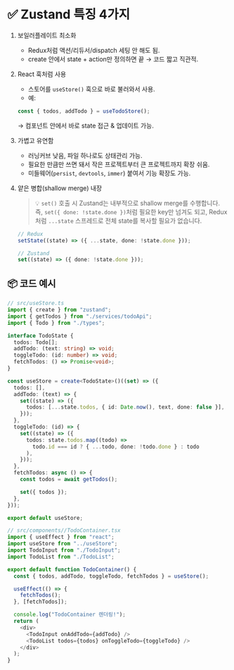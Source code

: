 # ✅ Zustand 특징 4가지

1. 보일러플레이트 최소화

   - Redux처럼 액션/리듀서/dispatch 세팅 안 해도 됨.
   - create 안에서 state + action만 정의하면 끝 → 코드 짧고 직관적.

2. React 훅처럼 사용

   - 스토어를 `useStore()` 훅으로 바로 불러와서 사용.
   - 예:

   ```ts
   const { todos, addTodo } = useTodoStore();
   ```

   → 컴포넌트 안에서 바로 state 접근 & 업데이트 가능.

3. 가볍고 유연함

   - 러닝커브 낮음, 파일 하나로도 상태관리 가능.
   - 필요한 만큼만 쓰면 돼서 작은 프로젝트부터 큰 프로젝트까지 확장 쉬움.
   - 미들웨어(`persist`, `devtools`, `immer`) 붙여서 기능 확장도 가능.

4. 얕은 병합(shallow merge) 내장

   > 💡 `set()` 호출 시 Zustand는 내부적으로 shallow merge를 수행합니다.
   > 즉, `set({ done: !state.done })`처럼 필요한 key만 넘겨도 되고,
   > Redux처럼 `...state` 스프레드로 전체 state를 복사할 필요가 없습니다.

   ```ts
   // Redux
   setState((state) => ({ ...state, done: !state.done }));

   // Zustand
   set((state) => ({ done: !state.done }));
   ```

## 📦 코드 예시

```ts
// src/useStore.ts
import { create } from "zustand";
import { getTodos } from "./services/todoApi";
import { Todo } from "./types";

interface TodoState {
  todos: Todo[];
  addTodo: (text: string) => void;
  toggleTodo: (id: number) => void;
  fetchTodos: () => Promise<void>;
}

const useStore = create<TodoState>()((set) => ({
  todos: [],
  addTodo: (text) => {
    set((state) => ({
      todos: [...state.todos, { id: Date.now(), text, done: false }],
    }));
  },
  toggleTodo: (id) => {
    set((state) => ({
      todos: state.todos.map((todo) =>
        todo.id === id ? { ...todo, done: !todo.done } : todo
      ),
    }));
  },
  fetchTodos: async () => {
    const todos = await getTodos();

    set({ todos });
  },
}));

export default useStore;
```

```ts
// src/components//TodoContainer.tsx
import { useEffect } from "react";
import useStore from "../useStore";
import TodoInput from "./TodoInput";
import TodoList from "./TodoList";

export default function TodoContainer() {
  const { todos, addTodo, toggleTodo, fetchTodos } = useStore();

  useEffect(() => {
    fetchTodos();
  }, [fetchTodos]);

  console.log("TodoContainer 렌더링!");
  return (
    <div>
      <TodoInput onAddTodo={addTodo} />
      <TodoList todos={todos} onToggleTodo={toggleTodo} />
    </div>
  );
}
```

#
